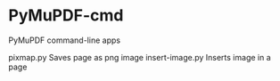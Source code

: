 # PyMuPDF-cmd
PyMuPDF command-line apps

pixmap.py        Saves page as png image
insert-image.py  Inserts image in a page
